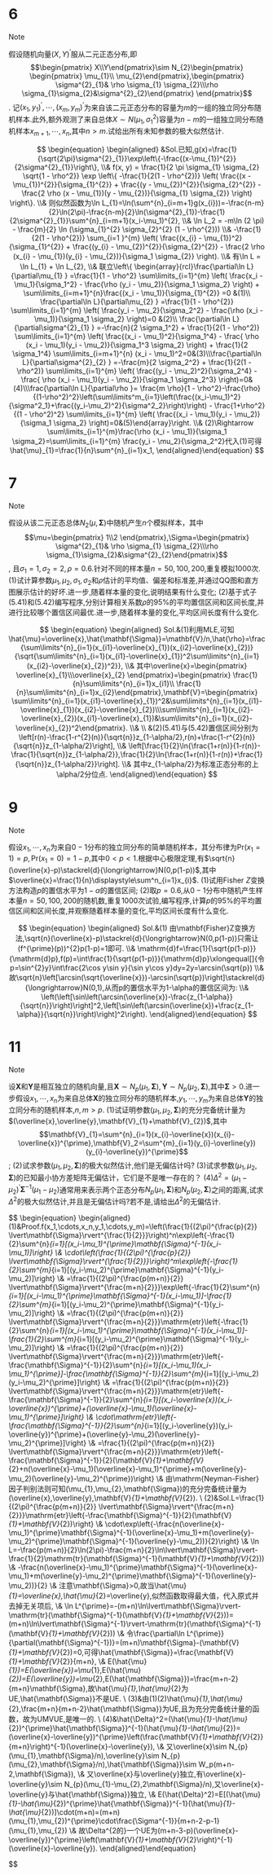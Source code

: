 # 6
>[!note] 
>假设随机向量$(X,Y)^{\prime}$服从二元正态分布,即$$\begin{pmatrix}  X\\Y\end{pmatrix}\sim N_{2}\begin{pmatrix} \begin{pmatrix} \mu_{1}\\ \mu_{2}\end{pmatrix},\begin{pmatrix} \sigma^{2}_{1}& \rho \sigma_{1} \sigma_{2}\\\rho \sigma_{1}\sigma_{2}&\sigma^{2}_{2}\end{pmatrix} \end{pmatrix}$$.
>记$(x_{1},y_{1})^{\prime},\cdots,(x_{m},y_{m})^{\prime}$为来自该二元正态分布的容量为$m$的一组的独立同分布随机样本.此外,额外观测了来自总体$X\sim N(\mu_{1},\sigma^{2}_{1})$容量为$n-m$的一组独立同分布随机样本$x_{m+1},\cdots,x_{n}$,其中$n>m$.试给出所有未知参数的极大似然估计.

$$
\begin{equation} \begin{aligned}
&Sol.已知,g(x)=\frac{1}{\sqrt{2\pi}\sigma^{2}_{1}}\exp\left\{-\frac{(x-\mu_{1})^{2}}{2\sigma^{2}_{1}}\right\},
\\&
f(x, y) = \frac{1}{2 \pi \sigma_{1} \sigma_{2} \sqrt{1 - \rho^2}} \exp \left\{ -\frac{1}{2(1 - \rho^{2})} \left( \frac{(x - \mu_{1})^{2}}{\sigma_{1}^{2}} + \frac{(y - \mu_{2})^{2}}{\sigma_{2}^{2}} - \frac{2 \rho (x - \mu_{1})(y - \mu_{2})}{\sigma_{1} \sigma_{2}} \right) \right\}.
\\&
则似然函数为\ln L_{1}=\ln(\sum^{n}_{i=m+1}g(x_{i}))=-\frac{n-m}{2}\ln(2\pi)-\frac{n-m}{2}\ln(\sigma^{2}_{1})-\frac{1}{2\sigma^{2}_{1}}\sum^{n}_{i=m+1}(x_i-\mu_1)^{2},
\\&
\ln L_2 = -m\ln (2 \pi) - \frac{m}{2} \ln (\sigma_{1}^{2} \sigma_{2}^{2} (1 - \rho^{2}))
\\&
-\frac{1}{2(1 - \rho^{2})} \sum_{i=1 }^{m} \left( \frac{(x_{i} - \mu_{1})^2}{\sigma_{1}^{2}} + \frac{(y_{i} - \mu_{2})^{2}}{\sigma_{2}^{2}} - \frac{2 \rho (x_{i} - \mu_{1})(y_{i} - \mu_{2})}{\sigma_1 \sigma_{2}} \right).
\\&
有\ln L = \ln L_{1} + \ln L_{2},
\\&
联立\left\{ \begin{array}{rcl}\frac{\partial\ln L}{\partial\mu_{1} } =\frac{1}{1 - \rho^2} \sum\limits_{i=1}^{m} \left( \frac{x_i - \mu_1}{\sigma_1^2} - \frac{\rho (y_i - \mu_2)}{\sigma_1 \sigma_2} \right) +  \sum\limits_{i=m+1}^{n}\frac{(x_i - \mu_1)}{\sigma_{1}^{2}} =0 &(1)\\ \frac{\partial\ln L}{\partial\mu_{2} } =\frac{1}{1 - \rho^{2}} \sum\limits_{i=1}^{m} \left( \frac{y_i - \mu_2}{\sigma_2^2} - \frac{\rho (x_i - \mu_1)}{\sigma_1 \sigma_2} \right)=0 &(2)\\ \frac{\partial\ln L}{\partial\sigma^{2}_{1} } =-\frac{n}{2 \sigma_1^2} + \frac{1}{2(1 - \rho^2)} \sum\limits_{i=1}^{m} \left( \frac{(x_i - \mu_1)^2}{\sigma_1^4} - \frac{ \rho (x_i - \mu_1)(y_i - \mu_2)}{\sigma_1^3 \sigma_2} \right) + \frac{1}{2 \sigma_1^4} \sum\limits_{i=m+1}^{n} (x_i - \mu_1)^2=0&(3)\\\frac{\partial\ln L}{\partial\sigma^{2}_{2} } =-\frac{m}{2 \sigma_2^2} + \frac{1}{2(1 - \rho^2)} \sum\limits_{i=1}^{m} \left( \frac{(y_i - \mu_2)^2}{\sigma_2^4} - \frac{ \rho (x_i - \mu_1)(y_i - \mu_2)}{\sigma_1 \sigma_2^3} \right)=0&(4)\\\frac{\partial\ln L}{\partial\rho }= \frac{m \rho}{1 - \rho^2}-\frac{\rho}{(1-\rho^2)^2}\left(\sum\limits^m_{i=1}\left(\frac{(x_i-\mu_1)^2}{\sigma^2_1}+\frac{(y_i-\mu_2)^2}{\sigma^2_2}\right)\right) - \frac{1+\rho^2}{(1 - \rho^2)^2} \sum\limits_{i=1}^{m} \left( \frac{(x_i - \mu_1)(y_i - \mu_2)}{\sigma_1 \sigma_2} \right)=0&(5)\end{array}\right.
\\&
(2)\Rightarrow \sum\limits_{i=1}^{m}\frac{\rho (x_i - \mu_1)}{\sigma_1 \sigma_2}=\sum\limits_{i=1}^{m}  \frac{y_i - \mu_2}{\sigma_2^2}代入(1)可得\hat{\mu}_{1}=\frac{1}{n}\sum^{n}_{i=1}x_1,
\end{aligned}\end{equation}
$$


# 7
>[!note] 
>假设从该二元正态总体$N_{2}(\mu,\mathbf{\Sigma})$中随机产生$n$个模拟样本，其中$$\mu=\begin{pmatrix} 1\\2 \end{pmatrix},\Sigma=\begin{pmatrix} \sigma^{2}_{1}& \rho \sigma_{1} \sigma_{2}\\\rho \sigma_{1}\sigma_{2}&\sigma^{2}_{2}\end{pmatrix}$$,
>且$\sigma_{1}=1,\sigma_{2}=2,\rho=0.6.$针对不同的样本量$n=50,100,200,$重复模拟$1000$次.
>(1)试计算参数$\mu_{1},\mu_{2},\sigma_{1},\sigma_{2}$和$\rho$估计的平均值、偏差和标准差,并通过$\mathrm{QQ}$图和直方图展示估计的好坏.进一步,随着样本量的变化,说明结果有什么变化;
>(2)基于式子$(5.41)$和$(5.42)$编写程序,分别计算相关系数$\rho$的$95\%$的平均置信区间和区间长度,并进行比较哪个置信区间最优.进一步,随着样本量的变化,平均区间长度有什么变化.

$$
\begin{equation} \begin{aligned}
Sol.&(1)利用MLE,可知\hat{\mu}=\overline{x},\hat{\mathbf{\Sigma}}=\mathbf{V}/n,\hat{\rho}=\frac{\sum\limits^{n}_{i=1}(x_{i1}-\overline{x}_{1})(x_{i2}-\overline{x}_{2})}{\sqrt{\sum\limits^{n}_{i=1}(x_{i1}-\overline{x}_{1})^2\sum\limits^{n}_{i=1}(x_{i2}-\overline{x}_{2})^2}},
\\&
其中\overline{x}=\begin{pmatrix} \overline{x}_{1}\\\overline{x}_{2} \end{pmatrix}=\begin{pmatrix} \frac{1}{n}\sum\limits^{n}_{i=1}x_{i1}\\ \frac{1}{n}\sum\limits^{n}_{i=1}x_{i2}\end{pmatrix},\mathbf{V}=\begin{pmatrix}  \sum\limits^{n}_{i=1}(x_{i1}-\overline{x}_{1})^2&\sum\limits^{n}_{i=1}(x_{i1}-\overline{x}_{1})(x_{i2}-\overline{x}_{2})\\\sum\limits^{n}_{i=1}(x_{i2}-\overline{x}_{2})(x_{i1}-\overline{x}_{1})&\sum\limits^{n}_{i=1}(x_{i2}-\overline{x}_{2})^2\end{pmatrix}.
\\&
\\
&(2)(5.41)与(5.42)置信区间分别为\left[r(n)-\frac{1-r^{2}(n)}{\sqrt{n}}z_{1-\alpha/2},r(n)+\frac{1-r^{2}(n)}{\sqrt{n}}z_{1-\alpha/2}\right],
\\&
\left[\frac{1}{2}\ln{\frac{1+r(n)}{1-r(n)}-\frac{1}{\sqrt{n}}z_{1-\alpha/2}},\frac{1}{2}\ln{\frac{1+r(n)}{1-r(n)}+\frac{1}{\sqrt{n}}z_{1-\alpha/2}}\right].
\\&
其中z_{1-\alpha/2}为标准正态分布的上\alpha/2分位点.
\end{aligned}\end{equation}
$$

# 9
>[!note] 
>假设$x_1,\cdots,x_n$为来自$0-1$分布的独立同分布的简单随机样本，其分布律为$\mathrm{Pr}(x_{1}=1)=p,\mathrm{Pr}(x_{1}=0)=1-p$,其中$0<p<1$.根据中心极限定理,有$\sqrt{n}(\overline{x}-p)\stackrel{d}{\longrightarrow}N(0,p(1-p))$,其中$\overline{x}=\frac{1}{n}\displaystyle\sum^n_{i=1}x_{i}$.
>(1)试用$\mathrm{Fisher}\ Z$变换方法构造$p$的置信水平为$1-\alpha$的置信区间;
>(2)取$p=0.6$,从$0-1$分布中随机产生样本量$n=50,100,200$的随机数,重复1000次试验,编写程序,计算$p$的$95\%$的平均置信区间和区间长度,并观察随着样本量的变化,平均区间长度有什么变化.

$$
\begin{equation} \begin{aligned}
Sol.&(1)
由\mathbf{Fisher}Z变换方法,\sqrt{n}(\overline{x}-p)\stackrel{d}{\longrightarrow}N(0,p(1-p))只需让(f^{\prime}(p))^{2}p(1-p)=1即可.
\\&
\mathrm{d}f=\frac{1}{\sqrt{p(1-p)}}{\mathrm{d}p},f(p)=\int\frac{1}{\sqrt{p(1-p)}}{\mathrm{d}p}\xlongequal[]{令p=\sin^{2}y}\int\frac{2\cos y\sin y}{\sin y\cos y}dy=2y=\arcsin(\sqrt{p})
\\&
故\sqrt{n}\left[\arcsin(\sqrt{\overline{x}})-\arcsin(\sqrt{p})\right]\stackrel{d}{\longrightarrow}N(0,1),从而p的置信水平为1-\alpha的置信区间为:
\\&
\left(\left[\sin\left(\arcsin(\overline{x})-\frac{z_{1-\alpha}}{\sqrt{n}}\right)\right]^2,\left[\sin\left(\arcsin(\overline{x})+\frac{z_{1-\alpha}}{\sqrt{n}}\right)\right]^2\right).
\end{aligned}\end{equation}
$$

# 11
>[!note] 
>设$\mathbf{X}$和$\mathbf{Y}$是相互独立的随机向量,且$\mathbf{X}\sim N_{p}(\mu_{1},\mathbf{\Sigma}),\mathbf{Y}\sim N_{p}(\mu_{2},\mathbf{\Sigma})$,其中$\mathbf{\Sigma}>0$.进一步假设$x_{1},\cdots,x_{n}$为来自总体$\mathbf{X}$的独立同分布的随机样本,$y_{1},\cdots,y_{m}$为来自总体$\mathbf{Y}$的独立同分布的随机样本,$n,m>p$.
>(1)试证明参数$(\mu_{1},\mu_{2},\mathbf{\Sigma})$的充分完备统计量为$(\overline{x},\overline{y},\mathbf{V}_{1}+\mathbf{V}_{2})$,其中$$\mathbf{V}_{1}=\sum^{n}_{i=1}(x_{i}-\overline{x})(x_{i}-\overline{x})^{\prime},\mathbf{V}_2=\sum^{m}_{i=1}(y_{i}-\overline{y})(y_{i}-\overline{y})^{\prime}$$;
>(2)试求参数$(\mu_{1},\mu_{2},\mathbf{\Sigma})$的极大似然估计,他们是无偏估计吗?
>(3)试求参数$(\mu_{1},\mu_{2},\mathbf{\Sigma})$的已知最小协方差矩阵无偏估计，它们是不是唯一存在的？
>(4)$\Delta^{2}=(\mu_{1}-\mu_{2})^{\prime}\mathbf{\Sigma}^{-1}(\mu_{1}-\mu_{2})$通常用来表示两个正态分布$N_{p}(\mu_{1},\mathbf{\Sigma})$和$N_{p}(\mu_{2},\mathbf{\Sigma})$之间的距离,试求$\Delta^{2}$的极大似然估计,并且是无偏估计吗?若不是,请给出$\Delta^{2}$的无偏估计.

$$
\begin{equation} \begin{aligned}
(1)&Proof.f(x_1,\cdots,x_n,y_1,\cdots,y_m)=\left(\frac{1}{(2\pi)^{\frac{p}{2}} \lvert\mathbf{\Sigma}\rvert^{\frac{1}{2}}}\right)^n\exp\left\{-\frac{1}{2}\sum^{n}_{i=1}[(x_i-\mu_1)^{\prime}\mathbf{\Sigma}^{-1}(x_i-\mu_1)]\right\}
\\&
\cdot\left(\frac{1}{(2\pi)^{\frac{p}{2}} \lvert\mathbf{\Sigma}\rvert^{\frac{1}{2}}}\right)^m\exp\left\{-\frac{1}{2}\sum^{m}_{i=1}[(y_i-\mu_2)^{\prime}\mathbf{\Sigma}^{-1}(y_i-\mu_2)]\right\}
\\&
=\frac{1}{(2\pi)^{\frac{p(m+n)}{2}} \lvert\mathbf{\Sigma}\rvert^{\frac{m+n}{2}}}\exp\left\{-\frac{1}{2}\sum^{n}_{i=1}[(x_i-\mu_1)^{\prime}\mathbf{\Sigma}^{-1}(x_i-\mu_1)]-\frac{1}{2}\sum^{m}_{i=1}[(y_i-\mu_2)^{\prime}\mathbf{\Sigma}^{-1}(y_i-\mu_2)]\right\}
\\&
=\frac{1}{(2\pi)^{\frac{p(m+n)}{2}} \lvert\mathbf{\Sigma}\rvert^{\frac{m+n}{2}}}\mathrm{etr}\left\{-\frac{1}{2}\sum^{n}_{i=1}[(x_i-\mu_1)^{\prime}\mathbf{\Sigma}^{-1}(x_i-\mu_1)]-\frac{1}{2}\sum^{m}_{i=1}[(y_i-\mu_2)^{\prime}\mathbf{\Sigma}^{-1}(y_i-\mu_2)]\right\}
\\&
=\frac{1}{(2\pi)^{\frac{p(m+n)}{2}} \lvert\mathbf{\Sigma}\rvert^{\frac{m+n}{2}}}\mathrm{etr}\left\{-\frac{\mathbf{\Sigma}^{-1}}{2}\sum^{n}_{i=1}[(x_i-\mu_1)(x_i-\mu_1)^{\prime}]-\frac{\mathbf{\Sigma}^{-1}}{2}\sum^{m}_{i=1}[(y_i-\mu_2)(y_i-\mu_2)^{\prime}]\right\}
\\&
=\frac{1}{(2\pi)^{\frac{p(m+n)}{2}} \lvert\mathbf{\Sigma}\rvert^{\frac{m+n}{2}}}\mathrm{etr}\left\{-\frac{\mathbf{\Sigma}^{-1}}{2}\sum^{n}_{i=1}[(x_i-\overline{x})(x_i-\overline{x})^{\prime}+(\overline{x}-\mu_1)(\overline{x}-\mu_1)^{\prime}]\right\}
\\&
\cdot\mathrm{etr}\left\{-\frac{\mathbf{\Sigma}^{-1}}{2}\sum^{n}_{i=1}[(y_i-\overline{y})(y_i-\overline{y})^{\prime}+(\overline{y}-\mu_2)(\overline{y}-\mu_2)^{\prime}]\right\}
\\&
=\frac{1}{(2\pi)^{\frac{p(m+n)}{2}} \lvert\mathbf{\Sigma}\rvert^{\frac{m+n}{2}}}\mathrm{etr}\left\{-\frac{\mathbf{\Sigma}^{-1}}{2}(\mathbf{V}_{1}+\mathbf{V}_{2}+n(\overline{x}-\mu_1)(\overline{x}-\mu_1)^{\prime}+m(\overline{y}-\mu_2)(\overline{y}-\mu_2)^{\prime})\right\}
\\&
由\mathrm{Neyman-Fisher}因子判别法则可知(\mu_{1},\mu_{2},\mathbf{\Sigma})的充分完备统计量为(\overline{x},\overline{y},\mathbf{V}_{1}+\mathbf{V}_{2}).
\\
(2)&Sol.L=\frac{1}{(2\pi)^{\frac{p(m+n)}{2}} \lvert\mathbf{\Sigma}\rvert^{\frac{m+n}{2}}}\mathrm{etr}\left\{-\frac{\mathbf{\Sigma}^{-1}}{2}(\mathbf{V}_{1}+\mathbf{V}_{2})\right\}
\\&
\cdot\exp\left\{-\frac{n(\overline{x}-\mu_1)^{\prime}\mathbf{\Sigma}^{-1}(\overline{x}-\mu_1)+m(\overline{y}-\mu_2)^{\prime}\mathbf{\Sigma}^{-1}(\overline{y}-\mu_2))}{2}\right\}
\\&
\ln L=-\frac{p(m+n)}{2}\ln(2\pi)-\frac{m+n}{2}\ln\lvert\mathbf{\Sigma}\rvert-\frac{1}{2}\mathrm{tr}(\mathbf{\Sigma}^{-1}(\mathbf{V}_{1}+\mathbf{V}_{2}))
\\&
-\frac{n(\overline{x}-\mu_1)^{\prime}\mathbf{\Sigma}^{-1}(\overline{x}-\mu_1)+m(\overline{y}-\mu_2)^{\prime}\mathbf{\Sigma}^{-1}(\overline{y}-\mu_2))}{2}
\\&
注意\mathbf{\Sigma}>0,故当\hat{\mu}_{1}=\overline{x},\hat{\mu}_{2}=\overline{y},似然函数取得最大值，代入原式并去掉无关项后,
\\&
\ln L^{\prime}=-(m+n)\ln\lvert\mathbf{\Sigma}\rvert-\mathrm{tr}(\mathbf{\Sigma}^{-1}(\mathbf{V}_{1}+\mathbf{V}_{2}))=(m+n)\ln\lvert\mathbf{\Sigma}^{-1}\rvert-\mathrm{tr}(\mathbf{\Sigma}^{-1}(\mathbf{V}_{1}+\mathbf{V}_{2}))
\\&
令\frac{\partial\ln L^{\prime}}{\partial(\mathbf{\Sigma}^{-1})}=(m+n)\mathbf{\Sigma}-(\mathbf{V}_{1}+\mathbf{V}_{2})=0,可得\hat{\mathbf{\Sigma}}=\frac{\mathbf{V}_{1}+\mathbf{V}_{2}}{m+n},
\\&
E(\hat{\mu}_{1})=E(\overline{x})=\mu_{1},E(\hat{\mu}_{2})=E(\overline{y})=\mu_{2},E(\hat{\mathbf{\Sigma}})=\frac{m+n-2}{m+n}\mathbf{\Sigma},故\hat{\mu}_{1},\hat{\mu}_{2}为UE,\hat{\mathbf{\Sigma}}不是UE.
\\
(3)&由(1)(2)\hat{\mu}_{1},\hat{\mu}_{2},\frac{m+n}{m+n-2}\hat{\mathbf{\Sigma}}为UE,且为充分完备统计量的函数，故为UMVUE,是唯一的.
\\
(4)&\hat{\Delta}^2=(\hat{\mu}_{1}-\hat{\mu}_{2})^{\prime}\hat{\mathbf{\Sigma}}^{-1}(\hat{\mu}_{1}-\hat{\mu}_{2})=(\overline{x}-\overline{y})^{\prime}\left(\frac{\mathbf{V}_{1}+\mathbf{V}_{2}}{m+n}\right)^{-1}(\overline{x}-\overline{y}),
\\&
又\overline{x}\sim N_{p}(\mu_{1},\mathbf{\Sigma}/n),\overline{y}\sim N_{p}(\mu_{2},\mathbf{\Sigma}/n),\hat{\mathbf{\Sigma}}\sim W_p(m+n-2,\mathbf{\Sigma}),
\\&
又\overline{x}与\overline{y}独立,有\overline{x}-\overline{y}\sim N_{p}(\mu_{1}-\mu_{2},2\mathbf{\Sigma}/n),又\overline{x}-\overline{y}与\hat{\mathbf{\Sigma}}独立,
\\&
E(\hat{\Delta}^2)=E[(\hat{\mu}_{1}-\hat{\mu}_{2})^{\prime}\hat{\mathbf{\Sigma}}^{-1}(\hat{\mu}_{1}-\hat{\mu}_{2})]\cdot(m+n)=(m+n)(\mu_{1},\mu_{2})^{\prime}\cdot\frac{\Sigma^{-1}}{m+n-2-p-1}(\mu_{1},\mu_{2})
\\&
故\Delta^{2的}一个UE为(m+n-3-p)(\overline{x}-\overline{y})^{\prime}\left(\mathbf{V}_{1}+\mathbf{V}_{2}\right)^{-1}(\overline{x}-\overline{y}).
\end{aligned}\end{equation}

$$

